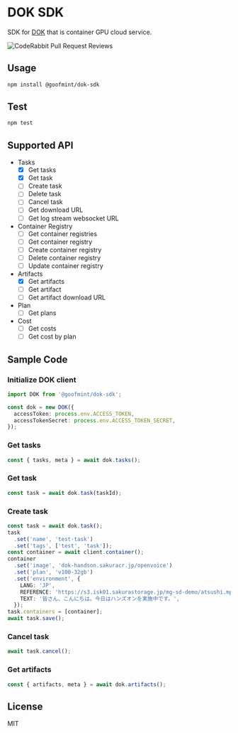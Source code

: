 # DOK SDK

SDK for [DOK](https://www.sakura.ad.jp/koukaryoku-dok/) that is container GPU cloud service.

![CodeRabbit Pull Request Reviews](https://img.shields.io/coderabbit/prs/github/goofmint/dok-js?utm_source=oss&utm_medium=github&utm_campaign=goofmint%2Fdok-js&labelColor=171717&color=FF570A&link=https%3A%2F%2Fcoderabbit.ai&label=CodeRabbit+Reviews)

## Usage

```bash
npm install @goofmint/dok-sdk
```

## Test

```bash
npm test
```

## Supported API

- Tasks
  - [x] Get tasks
  - [x] Get task
  - [ ] Create task
  - [ ] Delete task
  - [ ] Cancel task
  - [ ] Get download URL
  - [ ] Get log stream websocket URL
- Container Registry
  - [ ] Get container registries
  - [ ] Get container registry
  - [ ] Create container registry
  - [ ] Delete container registry
  - [ ] Update container registry
- Artifacts
  - [x] Get artifacts
  - [ ] Get artifact
  - [ ] Get artifact download URL
- Plan
  - [ ] Get plans
- Cost
  - [ ] Get costs
  - [ ] Get cost by plan

## Sample Code

### Initialize DOK client

```ts
import DOK from '@goofmint/dok-sdk';

const dok = new DOK({
  accessToken: process.env.ACCESS_TOKEN,
  accessTokenSecret: process.env.ACCESS_TOKEN_SECRET,
});
```

### Get tasks

```ts
const { tasks, meta } = await dok.tasks();
```

### Get task

```ts
const task = await dok.task(taskId);
```

### Create task

```ts
const task = await dok.task();
task
  .set('name', 'test-task')
  .set('tags', ['test', 'task']);
const container = await client.container();
container
  .set('image', 'dok-handson.sakuracr.jp/openvoice')
  .set('plan', 'v100-32gb')
  .set('environment', {
    LANG: 'JP',
    REFERENCE: 'https://s3.isk01.sakurastorage.jp/mg-sd-demo/atsushi.mp3',
    TEXT: '皆さん、こんにちは。今日はハンズオンを実施中です。',
  });
task.containers = [container];
await task.save();
```

### Cancel task

```ts
await task.cancel();
```

### Get artifacts

```ts
const { artifacts, meta } = await dok.artifacts();
```

## License

MIT

